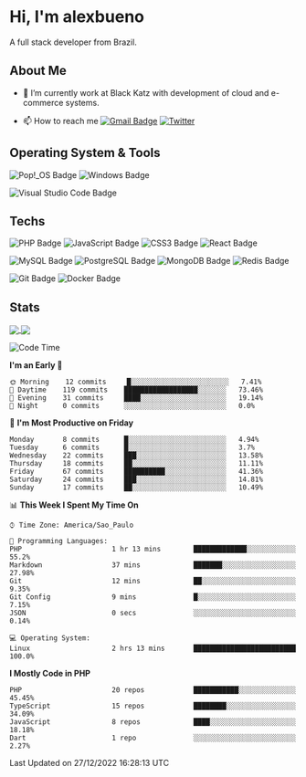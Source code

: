 # Hi, I'm alexbueno

A full stack developer from Brazil.

## About Me

- 🌱 I’m currently work at Black Katz with development of cloud and e-commerce systems.

- 📫 How to reach me [![Gmail Badge](https://img.shields.io/badge/-gmail-c14438?style=for-the-badge&logo=Gmail&logoColor=ffffff)](mailto:alexsandrofbueno@gmail.com) [![Twitter](https://img.shields.io/badge/twitter-1DA1F2.svg?style=for-the-badge&logo=twitter&logoColor=ffffff)](https://twitter.com/Alex_Bueno_7)

## Operating System & Tools

![Pop!_OS Badge](https://img.shields.io/badge/Pop!__OS-48B9C7?logo=popos&logoColor=fff&style=flat)
![Windows Badge](https://img.shields.io/badge/Windows-0078D6?logo=windows&logoColor=fff&style=flat)

![Visual Studio Code Badge](https://img.shields.io/badge/Visual%20Studio%20Code-007ACC?logo=visualstudiocode&logoColor=fff&style=flat)

## Techs

![PHP Badge](https://img.shields.io/badge/PHP-777BB4?logo=php&logoColor=fff&style=flat)
![JavaScript Badge](https://img.shields.io/badge/JavaScript-F7DF1E?logo=javascript&logoColor=000&style=flat)
![CSS3 Badge](https://img.shields.io/badge/CSS3-1572B6?logo=css3&logoColor=fff&style=flat)
![React Badge](https://img.shields.io/badge/React-61DAFB?logo=react&logoColor=000&style=flat)

![MySQL Badge](https://img.shields.io/badge/MySQL-4479A1?logo=mysql&logoColor=fff&style=flat)
![PostgreSQL Badge](https://img.shields.io/badge/PostgreSQL-4169E1?logo=postgresql&logoColor=fff&style=flat)
![MongoDB Badge](https://img.shields.io/badge/MongoDB-47A248?logo=mongodb&logoColor=fff&style=flat)
![Redis Badge](https://img.shields.io/badge/Redis-DC382D?logo=redis&logoColor=fff&style=flat)

![Git Badge](https://img.shields.io/badge/Git-F05032?logo=git&logoColor=fff&style=flat)
![Docker Badge](https://img.shields.io/badge/Docker-2496ED?logo=docker&logoColor=fff&style=flat)


## Stats

<a href="https://github.com/anuraghazra/github-readme-stats">
  <img align="center" src="https://github-readme-stats.vercel.app/api?username=alexbueno7&hide=contribs,prs&show_icons=true&theme=radical" />
</a>
<a href="https://github.com/anuraghazra/convoychat">
  <img align="center" src="https://github-readme-stats.vercel.app/api/top-langs/?username=alexbueno7" />
</a>

<!--START_SECTION:waka-->
![Code Time](http://img.shields.io/badge/Code%20Time-661%20hrs%2017%20mins-blue)

**I'm an Early 🐤** 

```text
🌞 Morning    12 commits     █░░░░░░░░░░░░░░░░░░░░░░░░   7.41% 
🌆 Daytime    119 commits    ██████████████████░░░░░░░   73.46% 
🌃 Evening    31 commits     ████░░░░░░░░░░░░░░░░░░░░░   19.14% 
🌙 Night      0 commits      ░░░░░░░░░░░░░░░░░░░░░░░░░   0.0%

```
📅 **I'm Most Productive on Friday** 

```text
Monday       8 commits      █░░░░░░░░░░░░░░░░░░░░░░░░   4.94% 
Tuesday      6 commits      █░░░░░░░░░░░░░░░░░░░░░░░░   3.7% 
Wednesday    22 commits     ███░░░░░░░░░░░░░░░░░░░░░░   13.58% 
Thursday     18 commits     ██░░░░░░░░░░░░░░░░░░░░░░░   11.11% 
Friday       67 commits     ██████████░░░░░░░░░░░░░░░   41.36% 
Saturday     24 commits     ███░░░░░░░░░░░░░░░░░░░░░░   14.81% 
Sunday       17 commits     ██░░░░░░░░░░░░░░░░░░░░░░░   10.49%

```


📊 **This Week I Spent My Time On** 

```text
⌚︎ Time Zone: America/Sao_Paulo

💬 Programming Languages: 
PHP                      1 hr 13 mins        █████████████░░░░░░░░░░░░   55.2% 
Markdown                 37 mins             ███████░░░░░░░░░░░░░░░░░░   27.98% 
Git                      12 mins             ██░░░░░░░░░░░░░░░░░░░░░░░   9.35% 
Git Config               9 mins              █░░░░░░░░░░░░░░░░░░░░░░░░   7.15% 
JSON                     0 secs              ░░░░░░░░░░░░░░░░░░░░░░░░░   0.14%

💻 Operating System: 
Linux                    2 hrs 13 mins       █████████████████████████   100.0%

```

**I Mostly Code in PHP** 

```text
PHP                      20 repos            ███████████░░░░░░░░░░░░░░   45.45% 
TypeScript               15 repos            ████████░░░░░░░░░░░░░░░░░   34.09% 
JavaScript               8 repos             ████░░░░░░░░░░░░░░░░░░░░░   18.18% 
Dart                     1 repo              ░░░░░░░░░░░░░░░░░░░░░░░░░   2.27%

```



 Last Updated on 27/12/2022 16:28:13 UTC
<!--END_SECTION:waka-->
